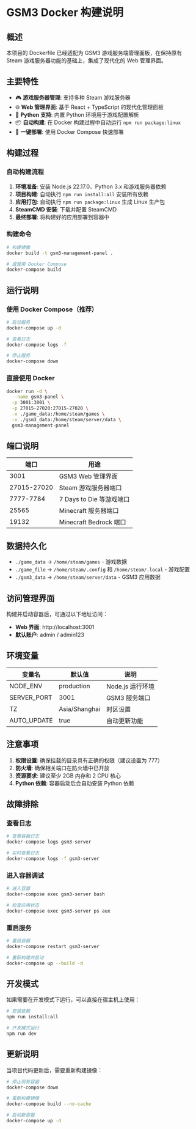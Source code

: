 # GSM3 Docker 构建说明

## 概述

本项目的 Dockerfile 已经适配为 GSM3 游戏服务端管理面板，在保持原有 Steam 游戏服务器功能的基础上，集成了现代化的 Web 管理界面。

## 主要特性

- 🎮 **游戏服务器管理**: 支持多种 Steam 游戏服务器
- 🌐 **Web 管理界面**: 基于 React + TypeScript 的现代化管理面板
- 🐍 **Python 支持**: 内置 Python 环境用于游戏配置解析
- 📦 **自动构建**: 在 Docker 构建过程中自动运行 `npm run package:linux`
- 🔧 **一键部署**: 使用 Docker Compose 快速部署

## 构建过程

### 自动构建流程

1. **环境准备**: 安装 Node.js 22.17.0、Python 3.x 和游戏服务器依赖
2. **项目构建**: 自动执行 `npm run install:all` 安装所有依赖
3. **应用打包**: 自动执行 `npm run package:linux` 生成 Linux 生产包
4. **SteamCMD 安装**: 下载并配置 SteamCMD
5. **最终部署**: 将构建好的应用部署到容器中

### 构建命令

```bash
# 构建镜像
docker build -t gsm3-management-panel .

# 或使用 Docker Compose
docker-compose build
```

## 运行说明

### 使用 Docker Compose（推荐）

```bash
# 启动服务
docker-compose up -d

# 查看日志
docker-compose logs -f

# 停止服务
docker-compose down
```

### 直接使用 Docker

```bash
docker run -d \
  --name gsm3-panel \
  -p 3001:3001 \
  -p 27015-27020:27015-27020 \
  -v ./game_data:/home/steam/games \
  -v ./gsm3_data:/home/steam/server/data \
  gsm3-management-panel
```

## 端口说明

| 端口 | 用途 |
|------|------|
| 3001 | GSM3 Web 管理界面 |
| 27015-27020 | Steam 游戏服务器端口 |
| 7777-7784 | 7 Days to Die 等游戏端口 |
| 25565 | Minecraft 服务器端口 |
| 19132 | Minecraft Bedrock 端口 |

## 数据持久化

- `./game_data` → `/home/steam/games` - 游戏数据
- `./game_file` → `/home/steam/.config` 和 `/home/steam/.local` - 游戏配置
- `./gsm3_data` → `/home/steam/server/data` - GSM3 应用数据

## 访问管理界面

构建并启动容器后，可通过以下地址访问：

- **Web 界面**: http://localhost:3001
- **默认账户**: admin / admin123

## 环境变量

| 变量名 | 默认值 | 说明 |
|--------|--------|------|
| NODE_ENV | production | Node.js 运行环境 |
| SERVER_PORT | 3001 | GSM3 服务端口 |
| TZ | Asia/Shanghai | 时区设置 |
| AUTO_UPDATE | true | 自动更新功能 |

## 注意事项

1. **权限设置**: 确保挂载的目录具有正确的权限（建议设置为 777）
2. **防火墙**: 确保相关端口在防火墙中已开放
3. **资源要求**: 建议至少 2GB 内存和 2 CPU 核心
4. **Python 依赖**: 容器启动后会自动安装 Python 依赖

## 故障排除

### 查看日志
```bash
# 查看容器日志
docker-compose logs gsm3-server

# 实时查看日志
docker-compose logs -f gsm3-server
```

### 进入容器调试
```bash
# 进入容器
docker-compose exec gsm3-server bash

# 检查应用状态
docker-compose exec gsm3-server ps aux
```

### 重启服务
```bash
# 重启容器
docker-compose restart gsm3-server

# 重新构建并启动
docker-compose up --build -d
```

## 开发模式

如果需要在开发模式下运行，可以直接在宿主机上使用：

```bash
# 安装依赖
npm run install:all

# 开发模式运行
npm run dev
```

## 更新说明

当项目代码更新后，需要重新构建镜像：

```bash
# 停止现有容器
docker-compose down

# 重新构建镜像
docker-compose build --no-cache

# 启动新容器
docker-compose up -d
```